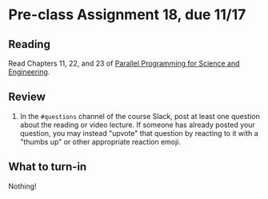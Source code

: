 # Pre-class Assignment 18, due 11/17

## Reading

Read Chapters 11, 22, and 23 of [Parallel Programming for Science and Engineering](../assets/EijkhoutParallelProgramming.pdf). 

## Review

1. In the `#questions` channel of the course Slack, post at least one question about the reading or video lecture. If someone has already posted your question, you may instead "upvote" that question by reacting to it with a "thumbs up" or other appropriate reaction emoji. 

## What to turn-in

Nothing!
